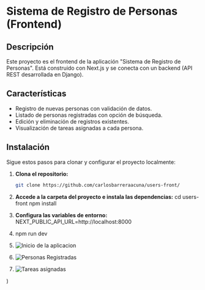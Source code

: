 # Sistema de Registro de Personas (Frontend)

## Descripción

Este proyecto es el frontend de la aplicación "Sistema de Registro de Personas". Está construido con Next.js y se conecta con un backend (API REST desarrollada en Django). 

## Características

* Registro de nuevas personas con validación de datos.
* Listado de personas registradas con opción de búsqueda.
* Edición y eliminación de registros existentes.
* Visualización de tareas asignadas a cada persona.

## Instalación

Sigue estos pasos para clonar y configurar el proyecto localmente:

1. **Clona el repositorio:**

   ```bash
   git clone https://github.com/carlosbarreraacuna/users-front/

2. **Accede a la carpeta del proyecto e instala las dependencias:**
   cd users-front 
   npm install

3. **Configura las variables de entorno:**
    NEXT_PUBLIC_API_URL=http://localhost:8000

4. npm run dev

5. ![Inicio de la aplicacion](https://github.com/user-attachments/assets/7f6d998b-7db1-4bef-960c-44b2631ffa54)
6. ![Personas Registradas](https://github.com/user-attachments/assets/7ebf23db-29af-44c4-afb7-41dc4698e049)
8. ![Tareas asignadas](https://github.com/user-attachments/assets/454f606e-d99a-4e6e-aa9d-712482598bb1)

)




